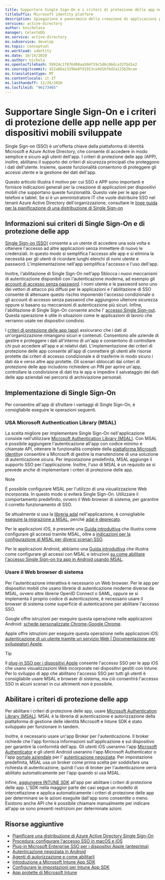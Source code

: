 ```yaml
---
title: Supportare Single Sign-On e i criteri di protezione delle app nelle app per dispositivi mobili sviluppate | Azure
titleSuffix: Microsoft identity platform
description: Spiegazione e panoramica della creazione di applicazioni per dispositivi mobili che supportano Single Sign-On e criteri di protezione delle app usando la piattaforma di identità Microsoft e integrando con Azure Active Directory.
services: active-directory
author: knicholasa
manager: CelesteDG
ms.service: active-directory
ms.subservice: develop
ms.topic: conceptual
ms.workload: identity
ms.date: 10/14/2020
ms.author: nichola
ms.openlocfilehash: 59924c1f876d08aa504f19c5d6c86dca32fbd1e2
ms.sourcegitcommit: d22a86a1329be8fd1913ce4d1bfbd2a125b2bcae
ms.translationtype: MT
ms.contentlocale: it-IT
ms.lasthandoff: 11/26/2020
ms.locfileid: "96173465"
---
```

# <a name="support-single-sign-on-and-app-protection-policies-in-mobile-apps-you-develop"></a>Supportare Single Sign-On e i criteri di protezione delle app nelle app per dispositivi mobili sviluppate

Single Sign-on (SSO) è un'offerta chiave della piattaforma di identità Microsoft e Azure Active Directory, che consente di accedere in modo semplice e sicuro agli utenti dell'app. I criteri di protezione delle app (APP), inoltre, abilitano il supporto dei criteri di sicurezza principali che proteggono i dati dell'utente. Insieme, queste funzionalità consentono di proteggere gli accessi utente e la gestione dei dati dell'app.

Questo articolo illustra il motivo per cui SSO e APP sono importanti e fornisce indicazioni generali per la creazione di applicazioni per dispositivi mobili che supportano queste funzionalità. Questo vale per le app per telefoni e tablet. Se si è un amministratore IT che vuole distribuire SSO nel tenant Azure Active Directory dell'organizzazione, consultare le [linee guida per la pianificazione di una distribuzione di Single Sign-on](../manage-apps/plan-sso-deployment.md)

## <a name="about-single-sign-on-and-app-protection-policies"></a>Informazioni sui criteri di Single Sign-On e di protezione delle app

[Single Sign-on (SSO)](../manage-apps/plan-sso-deployment.md) consente a un utente di accedere una sola volta e ottenere l'accesso ad altre applicazioni senza immettere di nuovo le credenziali. In questo modo si semplifica l'accesso alle app e si elimina la necessità per gli utenti di ricordare lunghi elenchi di nomi utente e password. L'implementazione nell'app semplifica l'accesso e l'uso dell'app.

Inoltre, l'abilitazione di Single Sign-On nell'app Sblocca i nuovi meccanismi di autenticazione disponibili con l'autenticazione moderna, ad esempio gli [account di accesso senza password](../authentication/concept-authentication-passwordless.md). I nomi utente e le password sono uno dei vettori di attacco più diffusi per le applicazioni e l'abilitazione di SSO consente di attenuare questo rischio imponendo l'accesso condizionale o gli account di accesso senza password che aggiungono ulteriore sicurezza oppure si basano su meccanismi di autenticazione più sicuri. Infine, l'abilitazione di Single Sign-On consente anche l' [accesso Single Sign-out](v2-protocols-oidc.md#single-sign-out). Questa operazione è utile in situazioni come le applicazioni di lavoro che verranno usate nei dispositivi condivisi.

I [criteri di protezione delle app (app)](/mem/intune/apps/app-protection-policy) assicurano che i dati di un'organizzazione rimangano sicuri e contenuti. Consentono alle aziende di gestire e proteggere i dati all'interno di un'app e consentono di controllare chi può accedere all'app e ai relativi dati. L'implementazione dei criteri di protezione delle app consente all'app di connettere gli utenti alle risorse protette dai criteri di accesso condizionale e di trasferire in modo sicuro i dati da e verso altre app protette. Gli scenari sbloccati dai criteri di protezione delle app includono richiedere un PIN per aprire un'app, controllare la condivisione di dati tra le app e impedire il salvataggio dei dati delle app aziendali nei percorsi di archiviazione personali.

## <a name="implementing-single-sign-on"></a>Implementazione di Single Sign-On

Per consentire all'app di sfruttare i vantaggi di Single Sign-On, è consigliabile eseguire le operazioni seguenti.

### <a name="use-microsoft-authentication-library-msal"></a>USA Microsoft Authentication Library (MSAL)

La scelta migliore per implementare Single Sign-On nell'applicazione consiste nell'utilizzare [Microsoft Authentication Library (MSAL)](msal-overview.md). Con MSAL è possibile aggiungere l'autenticazione all'app con codice minimo e chiamate API, ottenere le funzionalità complete della [piattaforma Microsoft Identity](./index.yml)e consentire a Microsoft di gestire la manutenzione di una soluzione di autenticazione sicura. Per impostazione predefinita, MSAL aggiunge il supporto SSO per l'applicazione. Inoltre, l'uso di MSAL è un requisito se si prevede anche di implementare i criteri di protezione delle app.

> [!NOTE]
> È possibile configurare MSAL per l'utilizzo di una visualizzazione Web incorporata. In questo modo si eviterà Single Sign-On. Utilizzare il comportamento predefinito, ovvero il Web browser di sistema, per garantire il corretto funzionamento di SSO.

Se attualmente si usa la [libreria adal](../azuread-dev/active-directory-authentication-libraries.md) nell'applicazione, è consigliabile [eseguire la migrazione a MSAL](msal-migration.md), perché [adal è deprecato](https://techcommunity.microsoft.com/t5/azure-active-directory-identity/update-your-applications-to-use-microsoft-authentication-library/ba-p/1257363).

Per le applicazioni iOS, è presente una [Guida introduttiva](quickstart-v2-ios.md) che illustra come configurare gli accessi tramite MSAL, oltre a [indicazioni per la configurazione di MSAL per diversi scenari SSO](single-sign-on-macos-ios.md).

Per le applicazioni Android, abbiamo una [Guida introduttiva](quickstart-v2-android.md) che illustra come configurare gli accessi con MSAL e istruzioni [su come abilitare l'accesso Single Sign-on tra app in Android usando MSAL](msal-android-single-sign-on.md).

### <a name="use-the-system-web-browser"></a>Usare il Web browser di sistema

Per l'autenticazione interattiva è necessario un Web browser. Per le app per dispositivi mobili che usano librerie di autenticazione moderne diverse da MSAL, ovvero altre librerie OpenID Connect o SAML, oppure se si implementa il proprio codice di autenticazione, è necessario usare il browser di sistema come superficie di autenticazione per abilitare l'accesso SSO.

Google offre istruzioni per eseguire questa operazione nelle applicazioni Android: [schede personalizzate Chrome-Google Chrome](https://developer.chrome.com/multidevice/android/customtabs).

Apple offre istruzioni per eseguire questa operazione nelle applicazioni iOS: [autenticazione di un utente tramite un servizio Web | Documentazione per sviluppatori Apple](https://developer.apple.com/documentation/authenticationservices/authenticating_a_user_through_a_web_service).

> [!TIP]
> Il [plug-in SSO per i dispositivi Apple](apple-sso-plugin.md) consente l'accesso SSO per le app iOS che usano visualizzazioni Web incorporate nei dispositivi gestiti con Intune. Per lo sviluppo di app che abilitano l'accesso SSO per tutti gli utenti è consigliabile usare MSAL e browser di sistema, ma ciò consentirà l'accesso SSO in alcuni scenari in cui altrimenti non è possibile.

## <a name="enable-app-protection-policies"></a>Abilitare i criteri di protezione delle app

Per abilitare i criteri di protezione delle app, usare [Microsoft Authentication Library (MSAL)](msal-overview.md). MSAL è la libreria di autenticazione e autorizzazione della piattaforma di gestione delle identità Microsoft e Intune SDK è stato sviluppato per funzionare in tandem.

Inoltre, è necessario usare un'app Broker per l'autenticazione. Il broker richiede che l'app fornisca informazioni sull'applicazione e sul dispositivo per garantire la conformità dell'app. Gli utenti iOS useranno l'app [Microsoft Authenticator](../user-help/user-help-auth-app-sign-in.md) e gli utenti Android useranno l'app Microsoft Authenticator o l'app [portale aziendale](https://play.google.com/store/apps/details?id=com.microsoft.windowsintune.companyportal) per l' [autenticazione negoziata](./msal-android-single-sign-on.md). Per impostazione predefinita, MSAL usa un broker come prima scelta per soddisfare una richiesta di autenticazione, quindi l'uso di broker per l'autenticazione verrà abilitato automaticamente per l'app quando si usa MSAL.

Infine, [aggiungere INTUNE SDK](/mem/intune/developer/app-sdk-get-started) all'app per abilitare i criteri di protezione delle app. L'SDK nella maggior parte dei casi segue un modello di intercettazione e applica automaticamente i criteri di protezione delle app per determinare se le azioni eseguite dall'app sono consentite o meno. Esistono anche API che è possibile chiamare manualmente per indicare all'app se sono presenti restrizioni per determinate azioni.

## <a name="additional-resources"></a>Risorse aggiuntive

- [Pianificare una distribuzione di Azure Active Directory Single Sign-On](../manage-apps/plan-sso-deployment.md)
- [Procedura: configurare l'accesso SSO in macOS e iOS](single-sign-on-macos-ios.md)
- [Plug-in Microsoft Enterprise SSO per i dispositivi Apple (anteprima)](apple-sso-plugin.md)
- [Autenticazione negoziata in Android](./msal-android-single-sign-on.md)
- [Agenti di autorizzazione e come abilitarli](./msal-android-single-sign-on.md)
- [Introduzione a Microsoft Intune App SDK](/mem/intune/developer/app-sdk-get-started)
- [Configurare le impostazioni per Intune App SDK](/mem/intune/developer/app-sdk-ios#configure-settings-for-the-intune-app-sdk)
- [App protette di Microsoft Intune](/mem/intune/apps/apps-supported-intune-apps)